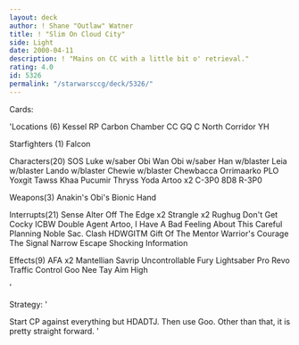 ```yaml
---
layout: deck
author: ! Shane "Outlaw" Watner
title: ! "Slim On Cloud City"
side: Light
date: 2000-04-11
description: ! "Mains on CC with a little bit o' retrieval."
rating: 4.0
id: 5326
permalink: "/starwarsccg/deck/5326/"
---
```

Cards: 

'Locations (6)
Kessel
RP
Carbon Chamber
CC GQ
C North Corridor
YH

Starfighters (1)
Falcon

Characters(20)
SOS
Luke w/saber
Obi Wan
Obi w/saber
Han w/blaster
Leia w/blaster
Lando w/blaster
Chewie w/blaster
Chewbacca
Orrimaarko
PLO
Yoxgit
Tawss Khaa
Pucumir Thryss
Yoda
Artoo x2
C-3P0
8D8
R-3P0

Weapons(3)
Anakin's Obi's
Bionic Hand

Interrupts(21)
Sense
Alter
Off The Edge x2
Strangle x2
Rughug
Don't Get Cocky
ICBW
Double Agent
Artoo, I Have A Bad Feeling About This
Careful Planning
Noble Sac.
Clash
HDWGITM
Gift Of The Mentor
Warrior's Courage
The Signal
Narrow Escape
Shocking Information

Effects(9)
AFA x2
Mantellian Savrip
Uncontrollable Fury
Lightsaber Pro
Revo
Traffic Control
Goo Nee Tay
Aim High


'

Strategy: '

Start CP against everything but HDADTJ. Then use Goo. Other than that, it is pretty straight forward. '
